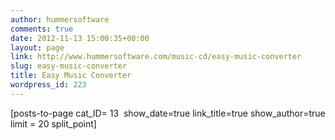 ```yaml
---
author: hummersoftware
comments: true
date: 2012-11-13 15:00:35+00:00
layout: page
link: http://www.hummersoftware.com/music-cd/easy-music-converter
slug: easy-music-converter
title: Easy Music Converter
wordpress_id: 223
---
```


[posts-to-page cat_ID= 13  show_date=true link_title=true show_author=true limit = 20 split_point]
